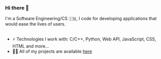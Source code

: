### Hi there 👋

I'm a Software Engineering/CS 🇮🇳, I code for developing applications that would ease the lives of users. <br/> <br/>

- ⚡️ Technologies I work with: C/C++, Python, Web API, JavaScript, CSS, HTML and more...
- 👨‍💻 All of my projects are available  [here](https://github.com/ManyaChdry?tab=repositories)

<!--
**ManyaChdry** is a ✨ _special_ ✨ repository because its `README.md` (this file) appears on your GitHub profile.


-->

<!--

![Manya's Top skills](https://github-readme-stats.vercel.app/api/top-langs/?username=ManyaChdry&hide_border=true&theme=radical)

![Manya's Github stats](https://github-readme-stats.vercel.app/api?username=ManyaChdry&count_private=true&show_icons=true&hide_border=true&theme=radical)

-->

